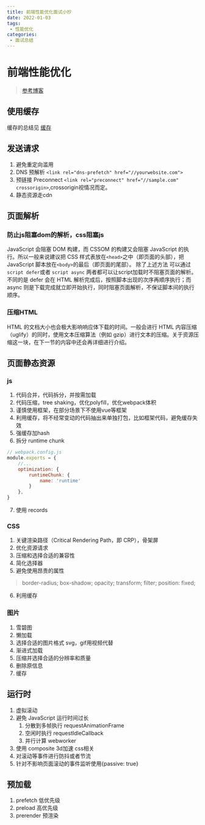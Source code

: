```yaml
---
title: 前端性能优化面试小抄
date: 2022-01-03
tags:
 - 性能优化
categories:
 - 面试总结
---
```


# 前端性能优化
> [参考博客](https://alienzhou.com/projects/fe-performance-journey/)
## 使用缓存
缓存的总结见 [缓存](./temp.md)
## 发送请求
1. 避免重定向滥用
2. DNS 预解析 `<link rel="dns-prefetch" href="//yourwebsite.com">`
3. 预链接 Preconnect `<link rel="preconnect" href="//sample.com" crossorigin>`,crossorigin视情况而定。
4. 静态资源走cdn
  
## 页面解析
### 防止js阻塞dom的解析，css阻塞js
JavaScript 会阻塞 DOM 构建，而 CSSOM 的构建又会阻塞 JavaScript 的执行。所以一般来说建议把 CSS 样式表放在` <head> `之中（即页面的头部），把 JavaScript 脚本放在` <body> `的最后（即页面的尾部）。
除了上述方法 可以通过` script defer `或者 `script async` 两者都可以让script加载时不阻塞页面的解析。不同的是 defer 会在 HTML 解析完成后，按照脚本出现的次序再顺序执行；而 async 则是下载完成就立即开始执行，同时阻塞页面解析，不保证脚本间的执行顺序。
### 压缩HTML
HTML 的文档大小也会极大影响响应体下载的时间。一般会进行 HTML 内容压缩（uglify）的同时，使用文本压缩算法（例如 gzip）进行文本的压缩。关于资源压缩这一块，在下一节的内容中还会再详细进行介绍。

## 页面静态资源

### js
1. 代码合并，代码拆分，并按需加载
2. 代码压缩，tree shaking，优化polyfill，优化webpack体积
3. 谨慎使用框架，在部分场景下不使用vue等框架
4. 利用缓存，将不经常变动的代码抽出来单独打包，比如框架代码，避免缓存失效
5. 强缓存加hash
6. 拆分 runtime chunk 
```js
// webpack.config.js
module.exports = {
    //...
    optimization: {
        runtimeChunk: {
            name: 'runtime'
        }
    },
}
```
7. 使用 records

### CSS
1. 关键渲染路径（Critical Rendering Path，即 CRP），骨架屏
2. 优化资源请求
3. 压缩和选择合适的兼容性
4. 简化选择器
5. 避免使用昂贵的属性
  > border-radius;
  > box-shadow;
  > opacity;
  > transform;
  > filter;
  > position: fixed;
6. 利用缓存
   
### 图片
1. 雪碧图
2. 懒加载
3. 选择合适的图片格式 svg，gif用视频代替
4. 渐进式加载
5. 压缩并选择合适的分辨率和质量
6. 删除原信息
7. 缓存

## 运行时
1. 虚拟滚动
2. 避免 JavaScript 运行时间过长
   1. 分散到多帧执行 requestAnimationFrame
   2. 空闲时执行 requestIdleCallback
   3. 并行计算 webworker
3. 使用 composite 3d加速 css相关
4. 对滚动等事件进行防抖或者节流
5. 针对不影响页面滚动的事件监听使用{passive: true}

## 预加载
1. prefetch 低优先级
2. preload 高优先级
3. prerender 预渲染

